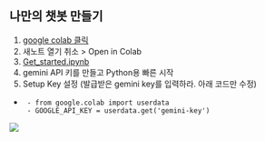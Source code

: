 ## 나만의 챗봇 만들기
1. [google colab 클릭](https://colab.research.google.com/)
2. 새노트 열기 취소 > Open in Colab
3. [Get_started.ipynb](https://colab.research.google.com/github/google-gemini/cookbook/blob/main/quickstarts/Get_started.ipynb)
4. gemini API 키를 만들고 Python용 빠른 시작
5. Setup Key 설정 (발급받은 gemini key를 입력하라. 아래 코드만 수정)
-      - from google.colab import userdata
       - GOOGLE_API_KEY = userdata.get('gemini-key')
   
![](https://images.unsplash.com/photo-1657276055907-1ebd236c9850?w=600&auto=format&fit=crop&q=60&ixlib=rb-4.1.0&ixid=M3wxMjA3fDB8MHxzZWFyY2h8MTZ8fGxhcmdlJTIwbGFuZ3VhZ2UlMjBtb2RlbCUyMHRyYW5zZm9ybWVyfGVufDB8fDB8fHww)
